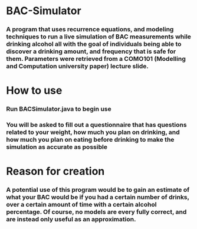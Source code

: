 # BAC-Simulator
### A program that uses recurrence equations, and modeling techniques to run a live simulation of BAC measurements while drinking alcohol all with the goal of individuals being able to discover a drinking amount, and frequency that is safe for them. Parameters were retrieved from a COMO101 (Modelling and Computation university paper) lecture slide.

# How to use
### Run BACSimulator.java to begin use
### You will be asked to fill out a questionnaire that has questions related to your weight, how much you plan on drinking, and how much you plan on eating before drinking to make the simulation as accurate as possible

# Reason for creation
### A potential use of this program would be to gain an estimate of what your BAC would be if you had a certain number of drinks, over a certain amount of time with a certain alcohol percentage. Of course, no models are every fully correct, and are instead only useful as an approximation.
